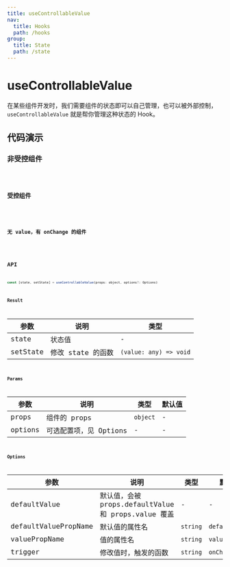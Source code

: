 ```yaml
---
title: useControllableValue
nav:
  title: Hooks
  path: /hooks
group:
  title: State
  path: /state
---
```


# useControllableValue

在某些组件开发时，我们需要组件的状态即可以自己管理，也可以被外部控制，`useControllableValue` 就是帮你管理这种状态的 Hook。

## 代码演示

### 非受控组件

<code src="./demo/demo1.tsx" />

### 受控组件

<code src="./demo/demo2.tsx" />

### 无 value，有 onChange 的组件

<code src="./demo/demo3.tsx" />

## API

```javascript
const [state, setState] = useControllableValue(props: object, options?: Options)
```

### Result

| 参数     | 说明              | 类型                   |
| -------- | ----------------- | ---------------------- |
| state    | 状态值            | -                      |
| setState | 修改 state 的函数 | `(value: any) => void` |

### Params

| 参数    | 说明                   | 类型     | 默认值 |
| ------- | ---------------------- | -------- | ------ |
| props   | 组件的 props           | `object` | -      |
| options | 可选配置项，见 Options | -        | -      |

### Options

| 参数                 | 说明                                                | 类型     | 默认值         |
| -------------------- | --------------------------------------------------- | -------- | -------------- |
| defaultValue         | 默认值，会被 props.defaultValue 和 props.value 覆盖 | -        | -              |
| defaultValuePropName | 默认值的属性名                                      | `string` | `defaultValue` |
| valuePropName        | 值的属性名                                          | `string` | `value`        |
| trigger              | 修改值时，触发的函数                                | `string` | `onChange`     |
